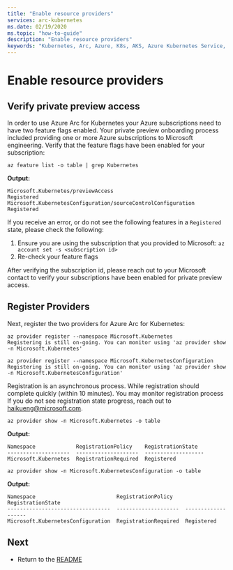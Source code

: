 ```yaml
---
title: "Enable resource providers"
services: arc-kubernetes
ms.date: 02/19/2020
ms.topic: "how-to-guide"
description: "Enable resource providers"
keywords: "Kubernetes, Arc, Azure, K8s, AKS, Azure Kubernetes Service, containers"
---
```


# Enable resource providers

## Verify private preview access

In order to use Azure Arc for Kubernetes your Azure subscriptions need to have two feature flags enabled. Your private preview onboarding process included providing one or more Azure subscriptions to Microsoft engineering. Verify that the feature flags have been enabled for your subscription:

```console
az feature list -o table | grep Kubernetes
```

**Output:**

```console
Microsoft.Kubernetes/previewAccess                                                Registered
Microsoft.KubernetesConfiguration/sourceControlConfiguration                      Registered
```

If you receive an error, or do not see the following features in a `Registered` state, please check the following:

1. Ensure you are using the subscription that you provided to Microsoft: `az account set -s <subscription id>`
1. Re-check your feature flags

After verifying the subscription id, please reach out to your Microsoft contact to verify your subscriptions have been enabled for private preview access.

## Register Providers

Next, register the two providers for Azure Arc for Kubernetes:

```console
az provider register --namespace Microsoft.Kubernetes
Registering is still on-going. You can monitor using 'az provider show -n Microsoft.Kubernetes'

az provider register --namespace Microsoft.KubernetesConfiguration
Registering is still on-going. You can monitor using 'az provider show -n Microsoft.KubernetesConfiguration'
```

Registration is an asynchronous process. While registration should complete quickly (within 10 minutes). You may monitor registration process If you do not see registration state progress, reach out to <haikueng@microsoft.com>.

```console
az provider show -n Microsoft.Kubernetes -o table
```

**Output:**

```console
Namespace             RegistrationPolicy    RegistrationState
--------------------  --------------------  -------------------
Microsoft.Kubernetes  RegistrationRequired  Registered
```

```console
az provider show -n Microsoft.KubernetesConfiguration -o table
```

**Output:**

```console
Namespace                          RegistrationPolicy    RegistrationState
---------------------------------  --------------------  -------------------
Microsoft.KubernetesConfiguration  RegistrationRequired  Registered
```

## Next

* Return to the [README](../README.md#connect-your-first-cluster)
